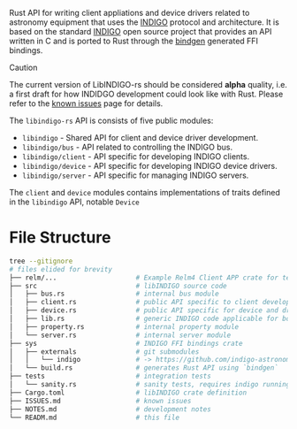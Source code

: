 Rust API for writing client appliations and device drivers related to astronomy equipment that uses the [INDIGO](https://www.indigo-astronomy.org/index.html) protocol and architecture. It is based on the standard [INDIGO](https://github.com/indigo-astronomy/indigo) open source project that provides an API written in C and is ported to Rust through the [bindgen](https://rust-lang.github.io/rust-bindgen) generated FFI bindings.

> [!CAUTION]
> The current version of LibINDIGO-rs should be considered **alpha** quality, i.e.
> a first draft for how INDIDGO development could look like with Rust. Please refer
> to the [known issues](ISSUES.md) page for details.

The `libindigo-rs` API is consists of five public modules:

* `libindigo` - Shared API for client and device driver development.
* `libindigo/bus` - API related to controlling the INDIGO bus.
* `libindigo/client` - API specific for developing INDIGO clients.
* `libindigo/device` - API specific for developing INDIGO device drivers.
* `libindigo/server` - API specific for managing INDIGO servers.

The `client` and `device` modules contains implementations of traits defined in the `libindigo` API, notable `Device`

# File Structure
```bash
tree --gitignore
# files elided for brevity
├── relm/...                    # Example Relm4 Client APP crate for testing libINDIGO.
├── src                         # libINDIGO source code
│   ├── bus.rs                  # internal bus module
│   ├── client.rs               # public API specific to client development
│   ├── device.rs               # public API specific for device and driver development
│   ├── lib.rs                  # generic INDIGO code applicable for both devices and clients
│   ├── property.rs             # internal property module
│   └── server.rs               # internal server module
├── sys                         # INDIGO FFI bindings crate
│   ├── externals               # git submodules
│   │   └── indigo              # -> https://github.com/indigo-astronomy/indigo.git
│   └── build.rs                # generates Rust API using `bindgen`
├── tests                       # integration tests
│   └── sanity.rs               # sanity tests, requires indigo running at localhost
├── Cargo.toml                  # libINDIGO crate definition
├── ISSUES.md                   # known issues
├── NOTES.md                    # development notes
└── READM.md                    # this file
```